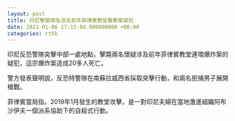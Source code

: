 ```yaml
---
layout: post
title: 印尼擊斃兩名涉及前年菲律賓教堂襲擊案疑犯
date: 2021-01-06 17:15:04.000000000 +08:00
categories: rthk
---
```


印尼反恐警隊突擊中部一處地點，擊斃兩名懷疑涉及前年菲律賓教堂連環爆炸案的疑犯，這宗爆炸案造成20多人死亡。

警方發表聲明說，反恐特警隊在南蘇拉威西省採取突擊行動，和兩名拒捕男子展開槍戰。

菲律賓當局指，2019年1月發生的教堂攻擊，是一對印尼夫婦在當地激進組織阿布沙伊夫一個派系協助下的自殺式行動。

